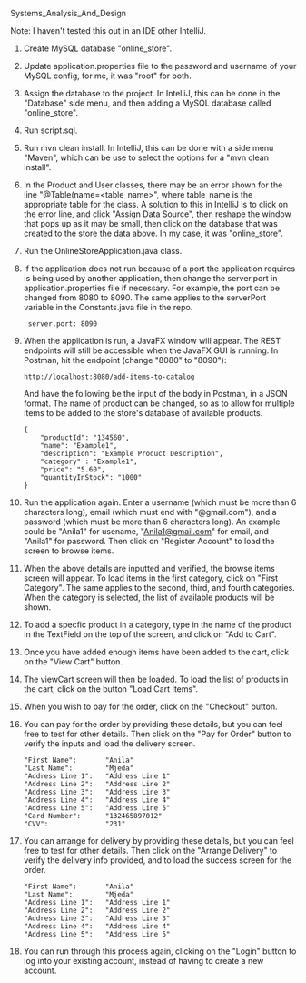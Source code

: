
Systems_Analysis_And_Design

Note: I haven't tested this out in an IDE other IntelliJ.

1. Create MySQL database "online_store".

2. Update application.properties file to the password and username of your MySQL config, for me, it was "root" for both.

3. Assign the database to the project. In IntelliJ, this can be done in the "Database" side menu, and then adding a MySQL database called "online_store".

4. Run script.sql.

5. Run mvn clean install. In IntelliJ, this can be done with a side menu "Maven", which can be use to select the options for a "mvn clean install".

6. In the Product and User classes, there may be an error shown for the line "@Table(name=<table_name>", where table_name
    is the appropriate table for the class. A solution to this in IntelliJ is to click on the error line, and click
    "Assign Data Source", then reshape the window that pops up as it may be small, then click on the database that was created to the store the
    data above. In my case, it was "online_store".
    
7. Run the OnlineStoreApplication.java class.

8. If the application does not run because of a port the application requires is being used by another application, then change the server.port in application.properties file if necessary. For example, the port can be changed from 8080 to 8090. The same applies to the serverPort variable in the Constants.java file in the repo.
   
        server.port: 8090
    
10. When the application is run, a JavaFX window will appear. The REST endpoints will still be accessible when the JavaFX GUI is running. In Postman, hit the endpoint (change "8080" to "8090"):

        http://localhost:8080/add-items-to-catalog
        
    And have the following be the input of the body in Postman, in a JSON format. The name of product can be changed, so as to allow for multiple items to be added to the store's database of available products.
        
        {
            "productId": "134560",
            "name": "Example1",
            "description": "Example Product Description",
            "category" : "Example1",
            "price": "5.60",
            "quantityInStock": "1000"
        }

11. Run the application again. Enter a username (which must be more than 6 characters long), email (which must end with "@gmail.com"), and a password (which must be more than 6 characters long). An example could be "Anila1" for usename, "Anila1@gmail.com" for email, and "Anila1" for password. Then click on "Register Account" to load the screen to browse items.

12. When the above details are inputted and verified, the browse items screen will appear. To load items in the first category, click on "First Category". The same applies to the second, third, and fourth categories. When the category is selected, the list of available products will be shown.

13. To add a specfic product in a category, type in the name of the product in the TextField on the top of the screen, and click on "Add to Cart".

14. Once you have added enough items have been added to the cart, click on the "View Cart" button.

15. The viewCart screen will then be loaded. To load the list of products in the cart, click on the button "Load Cart Items".

16. When you wish to pay for the order, click on the "Checkout" button.

17. You can pay for the order by providing these details, but you can feel free to test for other details. Then click on the "Pay for Order" button to verify the inputs and load the delivery screen.

        "First Name":       "Anila"
        "Last Name":        "Mjeda"
        "Address Line 1":   "Address Line 1"
        "Address Line 2":   "Address Line 2"
        "Address Line 3":   "Address Line 3"
        "Address Line 4":   "Address Line 4"
        "Address Line 5":   "Address Line 5"
        "Card Number":      "132465897012"
        "CVV":              "231"
        
18. You can arrange for delivery by providing these details, but you can feel free to test for other details. Then click on the "Arrange Delivery" to verify the delivery info provided, and to load the success screen for the order.
                                 
        "First Name":       "Anila"
        "Last Name":        "Mjeda"
        "Address Line 1":   "Address Line 1"
        "Address Line 2":   "Address Line 2"
        "Address Line 3":   "Address Line 3"
        "Address Line 4":   "Address Line 4"
        "Address Line 5":   "Address Line 5"

19. You can run through this process again, clicking on the "Login" button to log into your existing account, instead of having to create a new account.
